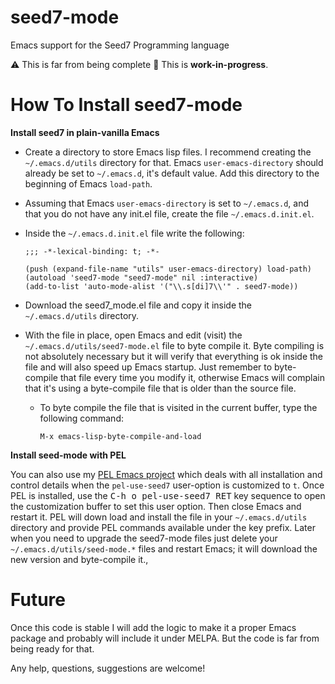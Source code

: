 # seed7-mode
Emacs support for the Seed7 Programming language

⚠️  This is far from being complete  🚧  This is **work-in-progress**.


# How To Install seed7-mode #

**Install seed7 in plain-vanilla Emacs**

- Create a directory to store Emacs lisp files.
  I recommend creating the `~/.emacs.d/utils` directory for that.
  Emacs `user-emacs-directory` should already be set to `~/.emacs.d`, it's default value.
  Add this directory to the beginning of Emacs `load-path`.

- Assuming that Emacs `user-emacs-directory` is set to `~/.emacs.d`,
  and that you do not have any init.el file, create the file
  `~/.emacs.d.init.el`.

- Inside the `~/.emacs.d.init.el` file write the following:

  ```elisp
  ;;; -*-lexical-binding: t; -*-

  (push (expand-file-name "utils" user-emacs-directory) load-path)
  (autoload 'seed7-mode "seed7-mode" nil :interactive)
  (add-to-list 'auto-mode-alist '("\\.s[di]7\\'" . seed7-mode))
  ```

- Download the seed7_mode.el file and copy it inside the
  `~/.emacs.d/utils` directory.

- With the file in place, open Emacs and edit (visit) the
  `~/.emacs.d/utils/seed7-mode.el` file to byte compile it.
  Byte compiling is not absolutely necessary but it will verify that
  everything is ok inside the file and will also speed up Emacs startup.
  Just remember to byte-compile that file every time you modify it,
  otherwise Emacs will complain that it's using a byte-compile file
  that is older than the source file.

  - To byte compile the file that is visited in the current buffer,
    type the following command:

    `M-x emacs-lisp-byte-compile-and-load`

**Install seed-mode with PEL**

You can also use my [PEL Emacs project](https://github.com/pierre-rouleau/pel)
which deals with all installation and
control details when the `pel-use-seed7` user-option is customized to `t`.
Once PEL is installed, use the <kbd>C-h o pel-use-seed7 RET</kbd> key
sequence to open the customization buffer to set this user option.  Then close
Emacs and restart it. PEL will down load and install the file in your
`~/.emacs.d/utils` directory and provide PEL commands available under the
<kbd> <f12></kbd> key prefix.   Later when you need to upgrade the seed7-mode
files just delete your `~/.emacs.d/utils/seed-mode.*` files and restart Emacs;
it will download the new version and byte-compile it.,

# Future #

Once this code is stable I will add the logic to make it a proper Emacs
package and probably will include it under MELPA.  But the code is far from
being ready for that.

Any help, questions, suggestions are welcome!
